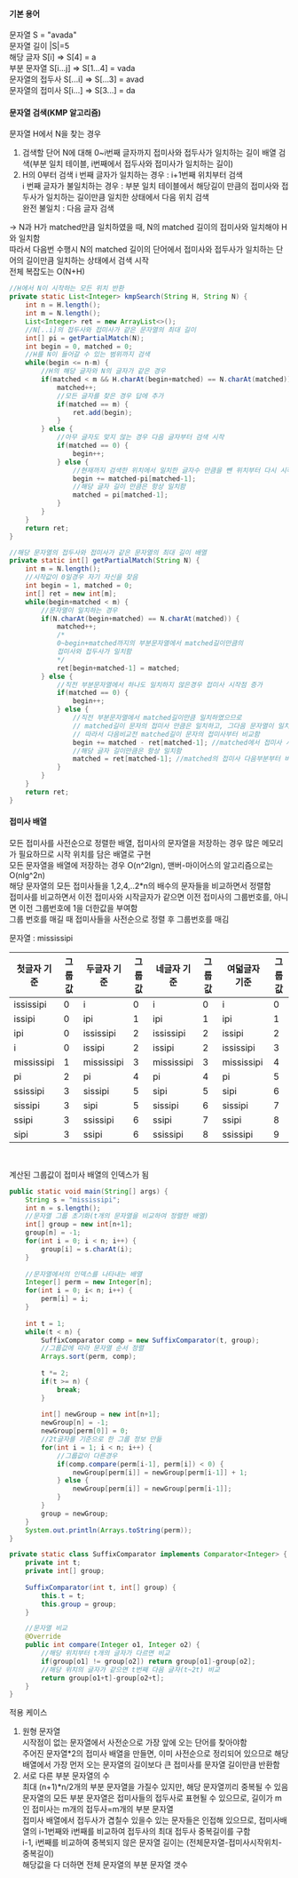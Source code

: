 #### 기본 용어
문자열 S = "avada" <br>
문자열 길이 |S|=5 <br>
해당 글자 S[i] => S[4] = a <br>
부분 문자열 S[i...j] => S[1...4] = vada <br>
문자열의 접두사 S[...i] => S[...3] = avad <br>
문자열의 접미사 S[i...] => S[3...] = da

#### 문자열 검색(KMP 알고리즘)
문자열 H에서 N을 찾는 경우
1. 검색할 단어 N에 대해 0~i번째 글자까지 접미사와 접두사가 일치하는 길이 배열 검색(부분 일치 테이블, i번째에서 접두사와 접미사가 일치하는 길이)
2. H의 0부터 검색 
 i 번째 글자가 일치하는 경우 : i+1번째 위치부터 검색
	<br>
 i 번째 글자가 불일치하는 경우 : 부분 일치 테이블에서 해당길이 만큼의 접미사와 접두사가 일치하는 길이만큼 일치한 상태에서 다음 위치 검색
   <br>
   완전 불일치 : 다음 글자 검색

-> N과 H가 matched만큼 일치하였을 때, N의 matched 길이의 접미사와 일치해야 H와 일치함<br>
따라서 다음번 수행시 N의 matched 길이의 단어에서 접미사와 접두사가 일치하는 단어의 길이만큼 일치하는 상태에서 검색 시작<br>
전체 복잡도는 O(N+H)

```java
//H에서 N이 시작하는 모든 위치 반환
private static List<Integer> kmpSearch(String H, String N) {
	int n = H.length();
	int m = N.length();
	List<Integer> ret = new ArrayList<>();
	//N[..i]의 접두사와 접미사가 같은 문자열의 최대 길이
	int[] pi = getPartialMatch(N);
	int begin = 0, matched = 0;
	//H를 N이 들어갈 수 있는 범위까지 검색
	while(begin <= n-m) {
		//H의 해당 글자와 N의 글자가 같은 경우
		if(matched < m && H.charAt(begin+matched) == N.charAt(matched)) {
			matched++;
			//모든 글자를 찾은 경우 답에 추가
			if(matched == m) {
				ret.add(begin);
			}
		} else {
			//아무 글자도 맞지 않는 경우 다음 글자부터 검색 시작
			if(matched == 0) {
				begin++;
			} else {
				//현재까지 검색한 위치에서 일치한 글자수 만큼을 뺀 위치부터 다시 시작
				begin += matched-pi[matched-1];
				//해당 글자 길이 만큼은 항상 일치함
				matched = pi[matched-1];
			}
		}
	}
	return ret;
}

//해당 문자열의 접두사와 접미사가 같은 문자열의 최대 길이 배열
private static int[] getPartialMatch(String N) {
    int m = N.length();
    //시작값이 0일경우 자기 자신을 찾음
    int begin = 1, matched = 0;
    int[] ret = new int[m];
    while(begin+matched < m) {
        //문자열이 일치하는 경우
        if(N.charAt(begin+matched) == N.charAt(matched)) {
            matched++;
            /*
            0~begin+matched까지의 부분문자열에서 matched길이만큼의
            접미사와 접두사가 일치함
            */
            ret[begin+matched-1] = matched;
        } else {
            //직전 부분문자열에서 하나도 일치하지 않은경우 접미사 시작점 증가
            if(matched == 0) {
                begin++;
            } else {
                //직전 부분문자열에서 matched길이만큼 일치하였으므로
                // matched길이 문자의 접미사 만큼은 일치하고, 그다음 문자열이 일치하지 않음
                // 따라서 다음비교전 matched길이 문자의 접미사부터 비교함
                begin += matched - ret[matched-1]; //matched에서 접미사 시작부분으로 이동
                //해당 글자 길이만큼은 항상 일치함
                matched = ret[matched-1]; //matched의 접미사 다음부분부터 비교함
            }
        }
    }
    return ret;
}
```

#### 접미사 배열
모든 접미사를 사전순으로 정렬한 배열, 접미사의 문자열을 저장하는 경우 많은 메모리가 필요하므로 시작 위치를 담은 배열로 구현<br>
모든 문자열을 배열에 저장하는 경우 O(n^2lgn), 맨버-마이어스의 알고리즘으로는 O(nlg^2n)<br>
해당 문자열의 모든 접미사들을 1,2,4,..2*n의 배수의 문자들을 비교하면서 정렬함<br>
접미사를 비교하면서 이전 접미사와 시작글자가 같으면 이전 접미사의 그룹번호를, 아니면 이전 그룹번호에 1을 더한값을 부여함<br>
그룹 번호를 매길 때 접미사들을 사전순으로 정렬 후 그룹번호를 매김<br>

문자열 : mississipi

첫글자 기준 		|그룹값	| 두글자 기준	|그룹값	|네글자 기준 	|그룹값	| 여덟글자 기준 	| 그룹값
----		|---	|----		|----	|----		|----	|----		|----
ississipi 	| 0 	| i 		| 0 	| i 		| 0 	|i 			| 0
issipi 		| 0 	| ipi 		| 1 	| ipi		| 1 	|ipi 		| 1
ipi 		| 0 	| ississipi | 2 	| ississipi	| 2 	|issipi 	| 2
i 			| 0 	| issipi 	| 2 	| issipi	| 2 	|ississipi 	| 3
mississipi	| 1 	| mississipi| 3 	| mississipi| 3 	|mississipi | 4
pi			| 2 	| pi 		| 4 	| pi		| 4 	|pi 		| 5
ssissipi 	| 3 	| sissipi	| 5 	| sipi		| 5 	|sipi 		| 6
sissipi 	| 3 	| sipi 		| 5 	| sissipi	| 6 	|sissipi 	| 7
ssipi 		| 3 	| ssissipi 	| 6 	| ssipi		| 7 	|ssipi 		| 8
sipi 		| 3 	| ssipi		| 6 	| ssissipi	| 8 	|ssissipi 	| 9

<br>

계산된 그룹값이 접미사 배열의 인덱스가 됨<br>

```java
public static void main(String[] args) {
	String s = "mississipi";
	int n = s.length();
	//문자열 그룹 초기화(t개의 문자열을 비교하여 정렬한 배열)
	int[] group = new int[n+1];
	group[n] = -1;
	for(int i = 0; i < n; i++) {
		group[i] = s.charAt(i);
	}
	
	//문자열에서의 인덱스를 나타내는 배열
	Integer[] perm = new Integer[n];
	for(int i = 0; i< n; i++) {
		perm[i] = i;
	}
	
	int t = 1;
	while(t < n) {
		SuffixComparator comp = new SuffixComparator(t, group);
		//그룹값에 따라 문자열 순서 정렬
		Arrays.sort(perm, comp);
		
		t *= 2;
		if(t >= n) {
			break;
		}
		
		int[] newGroup = new int[n+1];
		newGroup[n] = -1;
		newGroup[perm[0]] = 0;
		//2t글자를 기준으로 한 그룹 정보 만듦
		for(int i = 1; i < n; i++) {
			//그룹값이 다른경우
			if(comp.compare(perm[i-1], perm[i]) < 0) {
				newGroup[perm[i]] = newGroup[perm[i-1]] + 1; 
			} else {
				newGroup[perm[i]] = newGroup[perm[i-1]];
			}
		}
		group = newGroup;
	}
	System.out.println(Arrays.toString(perm));
}

private static class SuffixComparator implements Comparator<Integer> {
	private int t;
	private int[] group;
	
	SuffixComparator(int t, int[] group) {
		this.t = t;
		this.group = group;
	}

	//문자열 비교
	@Override
	public int compare(Integer o1, Integer o2) {
		//해당 위치부터 t개의 글자가 다르면 비교
		if(group[o1] != group[o2]) return group[o1]-group[o2];
		//해당 위치의 글자가 같으면 t번째 다음 글자(t~2t) 비교
		return group[o1+t]-group[o2+t];
	}
}
```

적용 케이스<br>
1) 원형 문자열<br>
시작점이 없는 문자열에서 사전순으로 가장 앞에 오는 단어를 찾아야함<br>
주어진 문자열*2의 접미사 배열을 만들면, 이미 사전순으로 정리되어 있으므로 해당 배열에서 가장 먼저 오는 문자열의 길이보다 큰 접미사를 문자열 길이만큼 반환함<br>
2) 서로 다른 부분 문자열의 수<br>
최대 (n+1)*n/2개의 부분 문자열을 가질수 있지만, 해당 문자열끼리 중복될 수 있음<br>
문자열의 모든 부분 문자열은 접미사들의 접두사로 표현될 수 있으므로, 길이가 m인 접미사는 m개의 접두사=m개의 부분 문자열<br>
접미사 배열에서 접두사가 겹칠수 있을수 있는 문자들은 인접해 있으므로, 접미사배열의 i-1번째와 i번째를 비교하여 접두사의 최대 접두사 중복길이를 구함<br>
i-1, i번째를 비교하여 중복되지 않은 문자열 길이는 (전체문자열-접미사시작위치-중복길이)<br>
해당값을 다 더하면 전체 문자열의 부분 문자열 갯수<br> 
